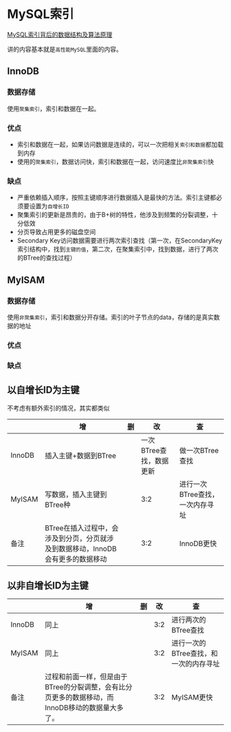 # MySQL索引

[MySQL索引背后的数据结构及算法原理](http://blog.jobbole.com/24006/#rd?sukey=c65e39fee5582111f38892d43cba7aeaf9ebe51e6f9f7b4909053af203d7cc8744c963a8745f4519f7f89b011e568c53)

讲的内容基本就是`高性能MySQL`里面的内容。


## InnoDB

### 数据存储

使用`聚集索引`，索引和数据在一起。

### 优点

* 索引和数据在一起，如果访问数据是连续的，可以一次把相关`索引和数据`都加载到内存
* 使用的`聚集索引`，数据访问快，索引和数据在一起，访问速度比`非聚集索引`快

### 缺点

* 严重依赖插入顺序，按照主键顺序进行数据插入是最快的方法。索引主键都必须要设置为`自增长ID`
* 聚集索引的更新是昂贵的，由于B+树的特性，他涉及到频繁的分裂调整，十分低效
* 分页导致占用更多的磁盘空间
* Secondary Key访问数据需要进行两次索引查找（第一次，在SecondaryKey索引结构中，找到`主键的值`，第二次，在聚集索引中，找到数据，进行了两次的BTree的查找过程）

## MyISAM

### 数据存储

使用`非聚集索引`，索引和数据分开存储。索引的叶子节点的data，存储的是真实数据的地址

### 优点

### 缺点


## 以自增长ID为主键

不考虑有额外索引的情况，其实都类似

|  | 增 | 删 | 改 | 查 |
| -- | -- | -- | -- | -- |
| InnoDB | 插入主键+数据到BTree |  | 一次BTree查找，数据更新 | 做一次BTree查找 |
| MyISAM | 写数据，插入主键到BTree种 |  | 3:2 | 进行一次BTree查找，一次内存寻址 |
| 备注 | BTree在插入过程中，会涉及到分页，分页就涉及到数据移动，InnoDB会有更多的数据移动 |  | 3:2 | InnoDB更快 |


## 以非自增长ID为主键

|  | 增 | 删 | 改 | 查 |
| -- | -- | -- | -- | -- |
| InnoDB | 同上 |  | 3:2 | 进行两次的BTree查找 |
| MyISAM | 同上 |  | 3:2 | 进行一次的BTree查找，和一次的内存寻址 |
| 备注 | 过程和前面一样，但是由于BTree的分裂调整，会有比分页更多的数据移动，而InnoDB移动的数据量大多了。 |  | 3:2 | MyISAM更快 |